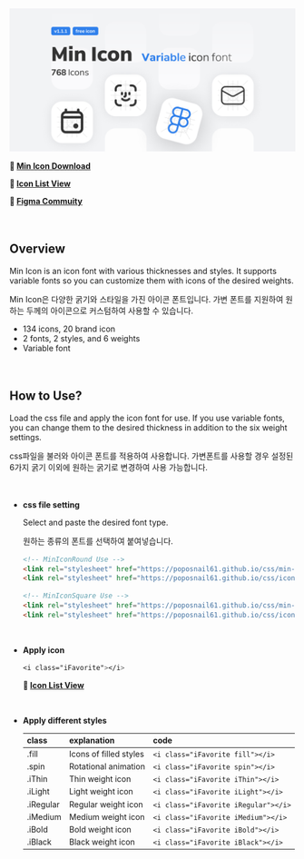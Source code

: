 
<img src="https://github.com/poposnail61/MinIcon/blob/main/Cover.jpg?raw=true">



**🔗 [Min Icon Download](https://github.com/poposnail61/min-icon/releases/download/v1.1.1/min-icon.zip)**

**🔗 [Icon List View](https://jinseong-kim.notion.site/d70b3e35d80a4b289a708d2704023463?v=988aca0ba81c4e39971b71767d5f4479)**

**🔗 [Figma Commuity](https://www.figma.com/community/file/1102264404570708098/Min-Icon---Variable-icon-font)**
<br><br><br>



## Overview

Min Icon is an icon font with various thicknesses and styles. It supports variable fonts so you can customize them with icons of the desired weights.

Min Icon은 다양한 굵기와 스타일을 가진 아이콘 폰트입니다. 가변 폰트를 지원하여 원하는 두께의 아이콘으로 커스텀하여 사용할 수 있습니다.<br>

- 134 icons, 20 brand icon
- 2 fonts, 2 styles, and 6 weights
- Variable font
<br><br><br>

## How to Use?

Load the css file and apply the icon font for use. If you use variable fonts, you can change them to the desired thickness in addition to the six weight settings.

css파일을 불러와 아이콘 폰트를 적용하여 사용합니다. 가변폰트를 사용할 경우 설정된 6가지 굵기 이외에 원하는 굵기로 변경하여 사용 가능합니다.<br>
<br><br>

- **css file setting**
    
    Select and paste the desired font type.<br>
    
    원하는 종류의 폰트를 선택하여 붙여넣습니다.

    ```html
    <!-- MinIconRound Use -->
    <link rel="stylesheet" href="https://poposnail61.github.io/css/min-icon-round.css">
    <link rel="stylesheet" href="https://poposnail61.github.io/css/icon.css">
    ```

    ```html
    <!-- MinIconSquare Use -->
    <link rel="stylesheet" href="https://poposnail61.github.io/css/min-icon-square.css">
    <link rel="stylesheet" href="https://poposnail61.github.io/css/icon.css">
    ```
    
    <br>
- **Apply icon**
    
    ```css
    <i class="iFavorite"></i>
    ```
    **🔗 [Icon List View](https://jinseong-kim.notion.site/d70b3e35d80a4b289a708d2704023463?v=988aca0ba81c4e39971b71767d5f4479)**
    
    <br>
- **Apply different styles**
    
    
    | class | explanation | code |
    | --- | --- | --- |
    | .fill | Icons of filled styles | ``` <i class="iFavorite fill"></i> ``` |
    | .spin | Rotational animation | ``` <i class="iFavorite spin"></i> ``` |
    | .iThin | Thin weight icon | ``` <i class="iFavorite iThin"></i> ``` |
    | .iLight | Light weight icon | ``` <i class="iFavorite iLight"></i> ``` |
    | .iRegular | Regular weight icon | ``` <i class="iFavorite iRegular"></i> ``` |
    | .iMedium | Medium weight icon | ``` <i class="iFavorite iMedium"></i> ``` |
    | .iBold | Bold weight icon | ``` <i class="iFavorite iBold"></i> ``` |
    | .iBlack | Black weight icon | ``` <i class="iFavorite iBlack"></i> ``` |
    
    <br><br>
